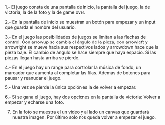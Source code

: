 1.- El juego consta de una pantalla de inicio, la pantalla del juego, la de victoria, la de la foto y la de game over.

2.- En la pantalla de inicio se muestran un botón para empezar y un input que guarda el nombre del usuario.

3.- En el juego las posibilidades de juegos se limitan a las flechas de control. Con arrowup se cambia el ángulo de la pieza, con arrowleft y arrowright se mueve hacia sus respectivos lados y arrowdown hace que la pieza baje. El cambio de ángulo se hace siempre que haya espacio. Si las piezas llegan hasta arriba se pierde.

4.- En el juego hay un range para controlar la música de fondo, un marcador que aumenta al completar las filas. Además de botones para pausar y reanudar el juego.

5.- Una vez se pierde la única opción es la de volver a empezar.

6.- Si se gana el juego, hay dos opciones en la pantalla de victoria: Volver a empezar y echarse una foto. 

7. En la foto se muestra el un video y al lado un canvas que guardará nuestra imagen. Por último solo nos queda volver a empezar el juego.
